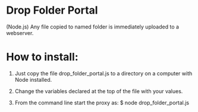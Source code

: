 # Drop Folder Portal
(Node.js) Any file copied to named folder is immediately uploaded to a webserver.

# How to install:
1) Just copy the file drop_folder_portal.js to a directory on a computer with Node installed.

2) Change the variables declared at the top of the file with your values.

3) From the command line start the proxy as:
    $ node drop_folder_portal.js

